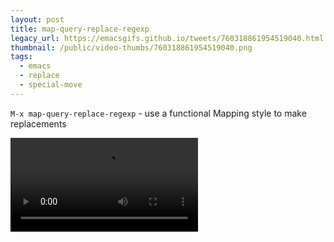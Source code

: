 ```yaml
---
layout: post
title: map-query-replace-regexp
legacy_url: https://emacsgifs.github.io/tweets/760318861954519040.html
thumbnail: /public/video-thumbs/760318861954519040.png
tags:
  - emacs
  - replace
  - special-move
---
```


`M-x map-query-replace-regexp` - use a functional Mapping style to make replacements

<video controls autoplay loop>
  <source src="/public/videos/760318861954519040.mp4" type="video/mp4">
    Sorry your browser does not support the video tag, maybe time to upgrade?
</video>
